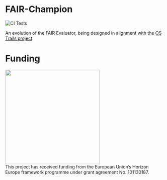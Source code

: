 
# FAIR-Champion


![CI Tests](https://github.com/markwilkinson/FAIR-Champion/actions/workflows/ci.yml/badge.svg?branch=main)

An evolution of the FAIR Evaluator, being designed in alignment with the <a href="https://ostrails.eu/">OS Trails project</a>.

# Funding
<img src="https://www.openaire.eu/templates/yootheme/cache/f3/OS_Trails_Logo-tagline-f34a1ed1.png" width=300/>
<br/>
This project has received funding from the European Union’s Horizon Europe framework programme under grant agreement No. 101130187.

